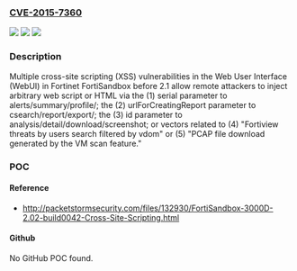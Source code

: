 ### [CVE-2015-7360](https://cve.mitre.org/cgi-bin/cvename.cgi?name=CVE-2015-7360)
![](https://img.shields.io/static/v1?label=Product&message=n%2Fa&color=blue)
![](https://img.shields.io/static/v1?label=Version&message=n%2Fa&color=blue)
![](https://img.shields.io/static/v1?label=Vulnerability&message=n%2Fa&color=brighgreen)

### Description

Multiple cross-site scripting (XSS) vulnerabilities in the Web User Interface (WebUI) in Fortinet FortiSandbox before 2.1 allow remote attackers to inject arbitrary web script or HTML via the (1) serial parameter to alerts/summary/profile/; the (2) urlForCreatingReport parameter to csearch/report/export/; the (3) id parameter to analysis/detail/download/screenshot; or vectors related to (4) "Fortiview threats by users search filtered by vdom" or (5) "PCAP file download generated by the VM scan feature."

### POC

#### Reference
- http://packetstormsecurity.com/files/132930/FortiSandbox-3000D-2.02-build0042-Cross-Site-Scripting.html

#### Github
No GitHub POC found.

